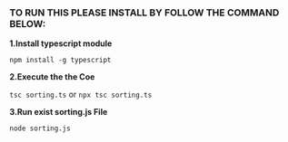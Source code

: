 ### TO RUN THIS PLEASE INSTALL BY FOLLOW THE COMMAND BELOW: ###

**1.Install typescript module**

```npm install -g typescript```

**2.Execute the the Coe**

```tsc sorting.ts```
or
```npx tsc sorting.ts```

**3.Run exist sorting.js File**

```node sorting.js```
